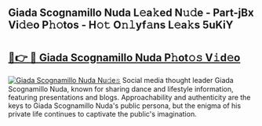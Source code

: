 ## Giada Scognamillo Nuda L𝚎a𝚔ed N𝚞𝚍e - Part-jBx Vi𝚍𝚎o P𝚑𝚘tos - H𝚘𝚝 O𝚗𝚕yf𝚊ns L𝚎a𝚔s 5uKiY

# <h2><a href="http://kf3cxp.oniu.top/?m=Giada+Scognamillo+Nuda">🔗👉 🔴 Giada Scognamillo Nuda P𝚑ot𝚘𝚜 V𝚒d𝚎o</a></h2>

[![Giada Scognamillo Nuda Nu𝚍e𝚜](https://i.imgur.com/0qMVB7G.gif)](http://kf3cxp.oniu.top/?m=Giada+Scognamillo+Nuda)
Social media thought leader Giada Scognamillo Nuda, known for sharing dance and lifestyle information, featuring presentations and blogs. Approachability and authenticity are the keys to Giada Scognamillo Nuda's public persona, but the enigma of his private life continues to captivate the public's imagination.  
